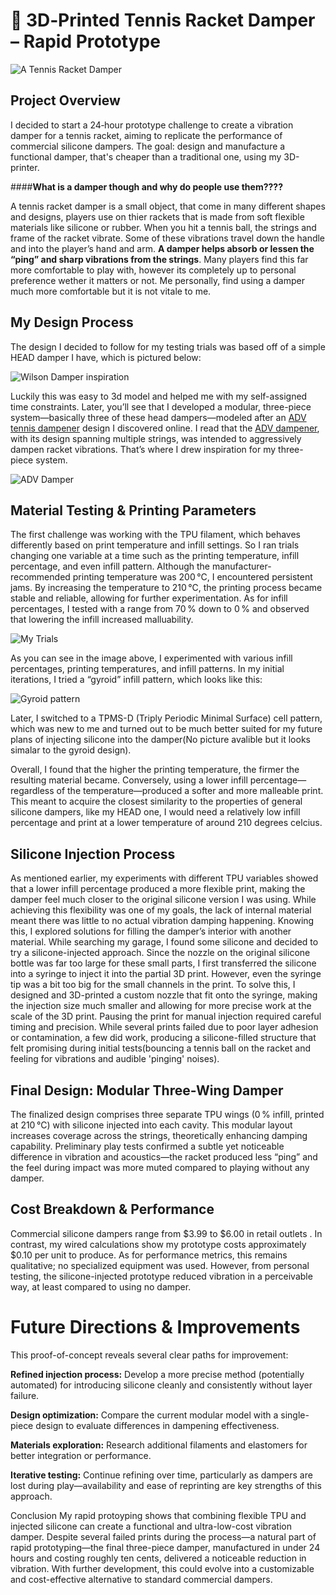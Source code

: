 # 🎾 3D‑Printed Tennis Racket Damper – Rapid Prototype
![A Tennis Racket Damper](images/tenis-dampener-700x525-540040968.jpg)
## Project Overview
I decided to start a 24‑hour prototype challenge to create a vibration damper for a tennis racket, aiming to replicate the performance of commercial silicone dampers. The goal: design and manufacture a functional damper, that's cheaper than a traditional one, using my 3D-printer.

####**What is a damper though and why do people use them????**

A tennis racket damper is a small object, that come in many different shapes and designs, players use on thier rackets that is made from soft flexible materials like silicone or rubber. When you hit a tennis ball, the strings and frame of the racket vibrate. Some of these vibrations travel down the handle and into the player’s hand and arm. **A damper helps absorb or lessen the “ping” and sharp vibrations from the strings**. Many players find this far more comfortable to play with, however its completely up to personal preference wether it matters or not. Me personally, find using a damper much more comfortable but it is not vitale to me.

## My Design Process
The design I decided to follow for my testing trials was based off of a simple HEAD damper I have, which is pictured below:

![Wilson Damper inspiration](images/id-11134207-7r991-lome3311m72y4f-616082508.png)

Luckily this was easy to 3d model and helped me with my self-assigned time constraints. Later, you’ll see that I developed a modular, three-piece system—basically three of these head dampers—modeled after an [ADV tennis dampener](https://www.amazon.com/ADV-Tennis-Vibration-Absorbers-Technology/dp/B079R5PFKF?crid=2HOLDI99ZP8LE&dib=eyJ2IjoiMSJ9.nrf1_I_wBt4OMJR2QmMHFwiyHComH2TPeKWDk4HgCgaqgOa9e66G0WJ9m1hWSQ3CxNUOMamsThspIAVutDxP4-xiRcyWU4JpfraR9oxB_3m1eg4uy1FRydYfywwREzE3Nco303d9aOJsF7Huzspe-Yq91A3zEsG1ZFTx22mkbA5deWTQAxXfYtTgLyqdxHDKI-ia9cl6NL2I1Ka8e1BHbFXZWELs-TxzsSDZHAlHO8AJdQzs2_fZp7B_67NdX26NwRDYhpJiOKYL72Pn8q1wQ8dd0MP6utpUf1SkKi7tU2A.dKvL05d-yMK-eiL2FwurFMbQuPTEdOb1-8-ebDnk9N0&dib_tag=se&keywords=tennis%2Bdamper&qid=1749863405&sprefix=tennis%2Bdamper%2Caps%2C123&sr=8-17&th=1) design I discovered online. I read that the [ADV dampener](https://www.amazon.com/ADV-Tennis-Vibration-Absorbers-Technology/dp/B079R5PFKF?crid=2HOLDI99ZP8LE&dib=eyJ2IjoiMSJ9.nrf1_I_wBt4OMJR2QmMHFwiyHComH2TPeKWDk4HgCgaqgOa9e66G0WJ9m1hWSQ3CxNUOMamsThspIAVutDxP4-xiRcyWU4JpfraR9oxB_3m1eg4uy1FRydYfywwREzE3Nco303d9aOJsF7Huzspe-Yq91A3zEsG1ZFTx22mkbA5deWTQAxXfYtTgLyqdxHDKI-ia9cl6NL2I1Ka8e1BHbFXZWELs-TxzsSDZHAlHO8AJdQzs2_fZp7B_67NdX26NwRDYhpJiOKYL72Pn8q1wQ8dd0MP6utpUf1SkKi7tU2A.dKvL05d-yMK-eiL2FwurFMbQuPTEdOb1-8-ebDnk9N0&dib_tag=se&keywords=tennis%2Bdamper&qid=1749863405&sprefix=tennis%2Bdamper%2Caps%2C123&sr=8-17&th=1), with its design spanning multiple strings, was intended to aggressively dampen racket vibrations. That’s where I drew inspiration for my three-piece system.

![ADV Damper](images/adv.png)


## Material Testing & Printing Parameters
The first challenge was working with the TPU filament, which behaves differently based on print temperature and infill settings. So I ran trials changing one variable at a time such as the printing temperature, infill percentage, and even infill pattern. Although the manufacturer-recommended printing temperature was 200 °C, I encountered persistent jams. By increasing the temperature to 210 °C, the printing process became stable and reliable, allowing for further experimentation. As for infill percentages, I tested with a range from 70 % down to 0 % and observed that lowering the infill increased malluability.

![My Trials](images/IMG_0321.jpg)

As you can see in the image above, I experimented with various infill percentages, printing temperatures, and infill patterns. In my initial iterations, I tried a “gyroid” infill pattern, which looks like this: 

![Gyroid pattern](images/maxresdefault-3922872228.jpg)

Later, I switched to a TPMS-D (Triply Periodic Minimal Surface) cell pattern, which was new to me and turned out to be much better suited for my future plans of injecting silicone into the damper(No picture avalible but it looks simalar to the gyroid design).

Overall, I found that the higher the printing temperature, the firmer the resulting material became. Conversely, using a lower infill percentage—regardless of the temperature—produced a softer and more malleable print. This meant to acquire the closest similarity to the properties of general silicone dampers, like my HEAD one, I would need a relatively low infill percentage and print at a lower temperature of around 210 degrees celcius.

## Silicone Injection Process
As mentioned earlier, my experiments with different TPU variables showed that a lower infill percentage produced a more flexible print, making the damper feel much closer to the original silicone version I was using. While achieving this flexibility was one of my goals, the lack of internal material meant there was little to no actual vibration damping happening. Knowing this, I explored solutions for filling the damper’s interior with another material. While searching my garage, I found some silicone and decided to try a silicone-injected approach. Since the nozzle on the original silicone bottle was far too large for these small parts, I first transferred the silicone into a syringe to inject it into the partial 3D print. However, even the syringe tip was a bit too big for the small channels in the print. To solve this, I designed and 3D-printed a custom nozzle that fit onto the syringe, making the injection size much smaller and allowing for more precise work at the scale of the 3D print. Pausing the print for manual injection required careful timing and precision. While several prints failed due to poor layer adhesion or contamination, a few did work, producing a silicone-filled structure that felt promising during initial tests(bouncing a tennis ball on the racket and feeling for vibrations and audible 'pinging' noises).

## Final Design: Modular Three-Wing Damper
The finalized design comprises three separate TPU wings (0 % infill, printed at 210 °C) with silicone injected into each cavity. This modular layout increases coverage across the strings, theoretically enhancing damping capability. Preliminary play tests confirmed a subtle yet noticeable difference in vibration and acoustics—the racket produced less “ping” and the feel during impact was more muted compared to playing without any damper.

## Cost Breakdown & Performance
Commercial silicone dampers range from $3.99 to $6.00 in retail outlets . In contrast, my wired calculations show my prototype costs approximately $0.10 per unit to produce. As for performance metrics, this remains qualitative; no specialized equipment was used. However, from personal testing, the silicone-injected prototype reduced vibration in a perceivable way, at least compared to using no damper.

# Future Directions & Improvements
This proof-of-concept reveals several clear paths for improvement:

**Refined injection process:** Develop a more precise method (potentially automated) for introducing silicone cleanly and consistently without layer failure.

**Design optimization:** Compare the current modular model with a single-piece design to evaluate differences in dampening effectiveness.

**Materials exploration:** Research additional filaments and elastomers for better integration or performance.

**Iterative testing:** Continue refining over time, particularly as dampers are lost during play—availability and ease of reprinting are key strengths of this approach.

Conclusion
My rapid protoyping shows that combining flexible TPU and injected silicone can create a functional and ultra-low-cost vibration damper. Despite several failed prints during the process—a natural part of rapid prototyping—the final three-piece damper, manufactured in under 24 hours and costing roughly ten cents, delivered a noticeable reduction in vibration. With further development, this could evolve into a customizable and cost-effective alternative to standard commercial dampers.

